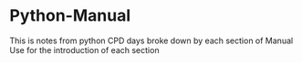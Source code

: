 # Python-Manual
This is notes from python CPD days broke down by each section of Manual
Use for the introduction of each section
